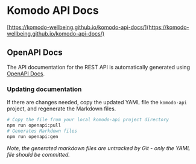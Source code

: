 # Komodo API Docs

[https://komodo-wellbeing.github.io/komodo-api-docs/](https://komodo-wellbeing.github.io/komodo-api-docs/)

## OpenAPI Docs

The API documentation for the REST API is automatically generated using [OpenAPI Docs](https://docusaurus-openapi.tryingpan.dev/).

### Updating documentation

If there are changes needed, copy the updated YAML file the `komodo-api` project, and regenerate the Markdown files.

```sh
# Copy the file from your local komodo-api project directory
npm run openapi:pull
# Generates Markdown files
npm run openapi:gen
```

_Note, the generated markdown files are untracked by Git - only the YAML file should be committed._
